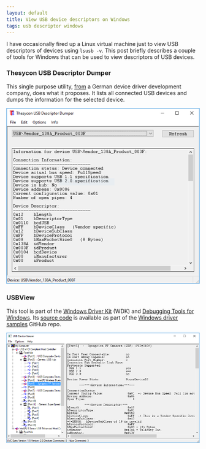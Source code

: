 ```yaml
---
layout: default
title: View USB device descriptors on Windows
tags: usb descriptor windows
---
```


I have occasionally fired up a Linux virtual machine just to view USB descriptors of devices using `lsusb -v`. This post briefly describes a couple of tools for Windows that can be used to view descriptors of USB devices.

### Thesycon USB Descriptor Dumper

This single purpose utility, [from](http://www.thesycon.de/eng/usb_descriptordumper.shtml) a German device driver development company, does what it proposes. It lists all connected USB devices and dumps the information for the selected device.

![Thesycon USB Descriptor Dumper](/assets/img/usb-dd-thesycon.png)

### USBView

This tool is part of the [Windows Driver Kit](https://developer.microsoft.com/windows/hardware/windows-driver-kit) (WDK) and [Debugging Tools for Windows](https://msdn.microsoft.com/en-us/library/windows/hardware/ff551063.aspx). Its [source code](https://github.com/Microsoft/Windows-driver-samples/tree/master/usb/usbview) is available as part of the [Windows driver samples](https://github.com/Microsoft/Windows-driver-samples) GitHub repo.

![USBView Utility](/assets/img/usb-dd-usbview.png)

